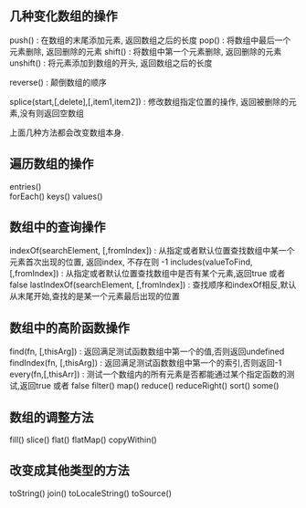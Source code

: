 ## 几种变化数组的操作

push()    : 在数组的末尾添加元素, 返回数组之后的长度
pop()     : 将数组中最后一个元素删除, 返回删除的元素
shift()   : 将数组中第一个元素删除, 返回删除的元素
unshift() : 将元素添加到数组的开头, 返回数组之后的长度

reverse() : 颠倒数组的顺序

splice(start,[,delete],[,item1,item2]) : 修改数组指定位置的操作, 返回被删除的元素,没有则返回空数组

上面几种方法都会改变数组本身.

## 遍历数组的操作

entries()  
forEach()
keys()
values()

## 数组中的查询操作

indexOf(searchElement, [,fromIndex])     : 从指定或者默认位置查找数组中某一个元素首次出现的位置, 返回index, 不存在则 -1
includes(valueToFind, [,fromIndex])      : 从指定或者默认位置查找数组中是否有某个元素,返回true 或者 false
lastIndexOf(searchElement, [,fromIndex]) : 查找顺序和indexOf相反,默认从末尾开始,查找的是某一个元素最后出现的位置

## 数组中的高阶函数操作

find(fn, [,thisArg])           :  返回满足测试函数数组中第一个的值,否则返回undefined
findIndex(fn, [,thisArg])      :  返回满足测试函数数组中第一个的索引,否则返回-1
every(fn,[,thisArr])           :  测试一个数组内的所有元素是否都能通过某个指定函数的测试,返回true 或者 false
filter()
map()
reduce()
reduceRight()
sort()
some()

## 数组的调整方法

fill()
slice()
flat()
flatMap()
copy​Within()

## 改变成其他类型的方法

toString()
join()
toLocaleString()
toSource()